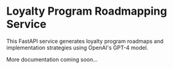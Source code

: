 # Loyalty Program Roadmapping Service

This FastAPI service generates loyalty program roadmaps and implementation strategies using OpenAI's GPT-4 model.

More documentation coming soon...